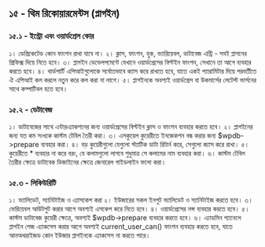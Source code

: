 ## ১৫ - থিম রিকোয়ারমেন্টস (প্লাগইন)

### ১৫.১ - ইন্ট্রো এবং ওয়ার্ডপ্রেস কোর

১। ডেপ্রিকেটেড কোন ফাংশন রাখা যাবে না।
২। ক্লাস, ফাংশন, হুক, ভ্যারিয়েবল, ডাটাবেজ এন্ট্রি - সবই প্লাগনের প্রিফিক্স দিয়ে নিতে হবে।
৩। প্লাগইন ডেভেলপমেন্টে যেখানে ওয়ার্ডপ্রেসের বিল্টইন ফাংশন, সেখানে তা আগে ব্যবহার করতে হবে।
৪। থার্ডপার্টি এপিআইগুলোকে সর্বোতভাবে ক্যাস করে রাখতে হবে, যাতে একই প্যারামিটার দিয়ে পরবর্তীতে ঐ এপিআই কল করলে নতুন করে কল করা না লাগে।
৫। প্লাগইনকে অবশ্যই ওয়ার্ডপ্রেস বা উকমার্সের লেটেস্ট ভার্সনের সাথে কম্পাটিবল হতে হবে।

### ১৫.২ - ডেটাবেজ 

১। ডাটাবেজের সাথে এন্টারএ্যাকশনের জন্য ওয়ার্ডপ্রেসের বিল্টইন ক্লাস ও ফাংশন ব্যবহার করতে হবে।
২। প্লাগইনের জন্য যত কম সংখ্যক কাস্টম টেবিল তৈরী করা।
৩। এসকুয়েল কুয়েরীতে ইনজেকশন বন্ধ করার জন্য $wpdb->prepare ব্যবহার করা।
৪। বড় কুয়েরীগুলো যেগুলো স্ট্যাটিক ডাটা রিটার্ন করে, সেগুলো ক্যাস করে রাখা।
৫। কুয়েরীতে * ব্যবহার না করে বরং, যে কলামগুলো লাগবে শুধুমাত্র সে কলামের নাম ব্যবহার করা।
৬। কাস্টম টেবিল তৈরীর ক্ষেত্রে ডাটাবেক ডিজাইনের ক্ষেত্রে জেনারেল গাইডলাইন ফলো করা।

### ১৫.৩ - সিকিউরিটি

১। ভ্যালিডেট, স্যানিটাইজ ও এ্যাসকেপ করা
২। ইউজারের সকল ইনপুট ভ্যালিডেট ও স্যানিটাইজ করতে হবে।
৩। ভেরিয়েবল আউটপুট করার আগে অবশ্যই এসকেপ করে নিতে হবে।
৪। ওয়ার্ডপ্রেসের নন্স ব্যবহার করতে হবে।
৫। কাস্টম ডাটাবেজ কুয়েরী ক্ষেত্রে, অবশ্যই $wpdb->prepare ব্যবহার করতে হবে।
৬। এ্যাডমিন প্যানেলে প্লাগইন পেজ এ্যাকসেস করার আগে অবশ্যই current_user_can() ফাংশন ব্যবহার করতে হবে, যাতে আনঅথরাইজড কোন ইউজার প্লাগইনকে এ্যাকসেস না করতে পারে।
